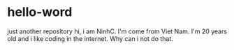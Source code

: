 # hello-word
just another repository
hi, i am NinhC. I'm come from Viet Nam. I'm 20 years old and i like coding in the internet.
Why can i not do that.
